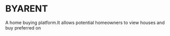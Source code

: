 # BYARENT
A home buying platform.It allows potential homeowners to view houses and buy preferred on
